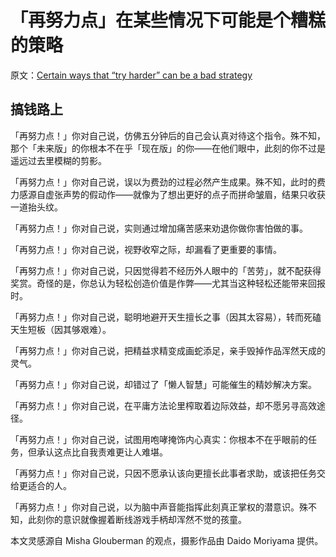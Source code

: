 # 「再努力点」在某些情况下可能是个糟糕的策略

原文：[Certain ways that “try harder” can be a bad strategy](https://sashachapin.substack.com/p/certain-ways-that-try-harder-can)

## 搞钱路上

「再努力点！」你对自己说，仿佛五分钟后的自己会认真对待这个指令。殊不知，那个「未来版」的你根本不在乎「现在版」的你——在他们眼中，此刻的你不过是遥远过去里模糊的剪影。

「再努力点！」你对自己说，误以为费劲的过程必然产生成果。殊不知，此时的费力感源自虚张声势的假动作——就像为了想出更好的点子而拼命皱眉，结果只收获一道抬头纹。  

「再努力点！」你对自己说，实则通过增加痛苦感来劝退你做你害怕做的事。

「再努力点！」你对自己说，视野收窄之际，却漏看了更重要的事情。

「再努力点！」你对自己说，只因觉得若不经历外人眼中的「苦劳」，就不配获得奖赏。奇怪的是，你总认为轻松创造价值是作弊——尤其当这种轻松还能带来回报时。  

「再努力点！」你对自己说，聪明地避开天生擅长之事（因其太容易），转而死磕天生短板（因其够艰难）。

「再努力点！」你对自己说，把精益求精变成画蛇添足，亲手毁掉作品浑然天成的灵气。  

「再努力点！」你对自己说，却错过了「懒人智慧」可能催生的精妙解决方案。

「再努力点！」你对自己说，在平庸方法论里榨取着边际效益，却不愿另寻高效途径。

「再努力点！」你对自己说，试图用咆哮掩饰内心真实：你根本不在乎眼前的任务，但承认这点比自我责难更让人难堪。 

「再努力点！」你对自己说，只因不愿承认该向更擅长此事者求助，或该把任务交给更适合的人。

「再努力点！」你对自己说，以为脑中声音能指挥此刻真正掌权的潜意识。殊不知，此刻你的意识就像握着断线游戏手柄却浑然不觉的孩童。

本文灵感源自 Misha Glouberman 的观点，摄影作品由 Daido Moriyama 提供。